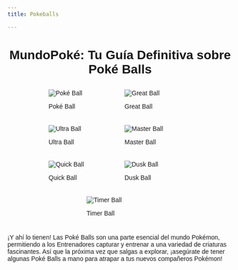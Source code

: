 ```yaml
---
title: Pokeballs

---
```


<html lang="es">
<head>
  <meta charset="UTF-8">
  <meta name="viewport" content="width=device-width, initial-scale=1.0">
  <title>MundoPoké: Tu Guía Definitiva sobre Poké Balls</title>
  <style>
    body {
      font-family: Arial, sans-serif;
      margin: 0;
      padding: 20px;
    }
    h1 {
      text-align: center;
    }
    .pokeball-container {
      display: flex;
      justify-content: center;
      align-items: center;
      flex-wrap: wrap;
    }
    .pokeball {
      width: 150px;
      margin: 10px;
    }
  </style>
</head>
<body>
  <h1>MundoPoké: Tu Guía Definitiva sobre Poké Balls</h1>
  <div class="pokeball-container">
    <div class="pokeball">
      <img src="https://imgs.search.brave.com/lC_Vijmz41GtAUTq3tcZXAddLO9-B22ZzUbaJ4ay6GY/rs:fit:860:0:0/g:ce/aHR0cHM6Ly9wbmdp/bWcuY29tL3VwbG9h/ZHMvcG9rZWJhbGwv/cG9rZWJhbGxfUE5H/MTMucG5n" alt="Poké Ball">
      <p>Poké Ball</p>
    </div>
    <div class="pokeball">
      <img src="https://imgs.search.brave.com/MXLaLjCDE8evjJDdQssl3zds4vcUoes4w127KPywYXM/rs:fit:860:0:0/g:ce/aHR0cHM6Ly9hcmNo/aXZlcy5idWxiYWdh/cmRlbi5uZXQvbWVk/aWEvdXBsb2FkL2Iv/YmYvRHJlYW1fR3Jl/YXRfQmFsbF9TcHJp/dGUucG5n" alt="Great Ball">
      <p>Great Ball</p>
    </div>
    <div class="pokeball">
      <img src="https://imgs.search.brave.com/M1Yg5lRhiz3QpDL7vvUIWcykk8MW_5uMvx5o_t8ArxM/rs:fit:860:0:0/g:ce/aHR0cHM6Ly93d3cu/c2VyZWJpaS5uZXQv/aXRlbWRleC9zcHJp/dGVzL3N2L3VsdHJh/YmFsbC5wbmc" alt="Ultra Ball">
      <p>Ultra Ball</p>
    </div>
    <div class="pokeball">
      <img src="https://static.wikia.nocookie.net/espokemon/images/a/a9/Master_Ball_%28Ilustraci%C3%B3n%29.png/revision/latest?cb=20120802225204" alt="Master Ball">
      <p>Master Ball</p>
    </div>
    <div class="pokeball">
      <img src="https://imgs.search.brave.com/EjL3F1whGu8gM-N8C6-GKHP03SB4EhWGN5me1ZTtbc0/rs:fit:860:0:0/g:ce/aHR0cHM6Ly9hcmNo/aXZlcy5idWxiYWdh/cmRlbi5uZXQvbWVk/aWEvdXBsb2FkLzkv/OTAvRHJlYW1fUXVp/Y2tfQmFsbF9TcHJp/dGUucG5n" alt="Quick Ball">
      <p>Quick Ball</p>
    </div>
    <div class="pokeball">
      <img src="https://imgs.search.brave.com/MWdumwjVvoRfTpWSr5b0pzo6DTeVBpqXTATIgkzD82w/rs:fit:860:0:0/g:ce/aHR0cHM6Ly93cmV5/dGhlLmNvbS9jZG4v/c2hvcC9wcm9kdWN0/cy9EdXNrQmFsbC5w/bmc_dj0xNjgwMDQ3/MjAyJndpZHRoPTE0/NDU" alt="Dusk Ball">
      <p>Dusk Ball</p>
    </div>
    <div class="pokeball">
      <img src="https://imgs.search.brave.com/3kFMAON0sAxlAh9nwKN5zeWwnIDyPiVKjBSAuIaM5nY/rs:fit:860:0:0/g:ce/aHR0cHM6Ly93d3cu/c2VyZWJpaS5uZXQv/aXRlbWRleC9zcHJp/dGVzL3N2L3RpbWVy/YmFsbC5wbmc" alt="Timer Ball">
      <p>Timer Ball</p>
    </div>
  </div>
  <p>¡Y ahí lo tienen! Las Poké Balls son una parte esencial del mundo Pokémon, permitiendo a los Entrenadores capturar y entrenar a una variedad de criaturas fascinantes. Así que la próxima vez que salgas a explorar, ¡asegúrate de tener algunas Poké Balls a mano para atrapar a tus nuevos compañeros Pokémon!</p>
</body>
</html>
